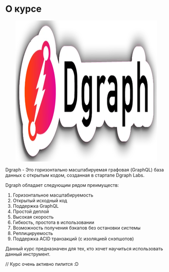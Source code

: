 # О курсе



<p align="center">
  <img width="440px" height="440px" src="dgraph.png" alt="logo"/>
</p>

Dgraph - Это горизонтально масштабируемая графовая (GraphQL) база данных с открытым кодом, созданная в стартапе Dgraph Labs.

Dgraph обладает следующим рядом преимуществ:

1. Горизонтальное масштабируемость
2. Открытый исходный код
3. Поддержка GraphQL
4. Простой деплой
5. Высокая скорость
6. Гибкость, простота в использовании
7. Возможность получения бэкапов без остановки системы
8. Реплицируемость
9. Поддержка ACID транзакций (с изоляцией снэпшотов)

Данный курс предназначен для тех, кто хочет научиться использовать данный инструмент.

// Курс очень активно пилится :D